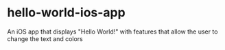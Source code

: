 # hello-world-ios-app
An iOS app that displays "Hello World!" with features that allow the user to change the text and colors
